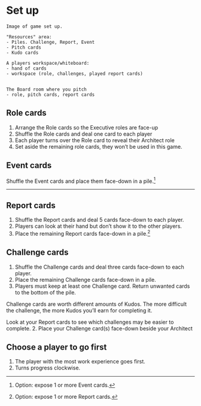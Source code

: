 # Set up

```
Image of game set up. 

"Resources" area: 
- Piles. Challenge, Report, Event
- Pitch cards
- Kudo cards

A players workspace/whiteboard: 
- hand of cards
- workspace (role, challenges, played report cards)


The Board room where you pitch
- role, pitch cards, report cards

```


## Role cards

1. Arrange the Role cards so the Executive roles are face-up
2. Shuffle the Role cards and deal one card to each player 
3. Each player turns over the Role card to reveal their Architect role 
4. Set aside the remaining role cards, they won’t be used in this game. 

## Event cards

Shuffle the Event cards and place them face-down in a pile.[^1] 

---

## Report cards

1. Shuffle the Report cards and deal 5 cards face-down to each player.
2. Players can look at their hand but don’t show it to the other players.
3. Place the remaining Report cards face-down in a pile.[^2] 

## Challenge cards

1. Shuffle the Challenge cards and deal three cards face-down to each player. 
2. Place the remaining Challenge cards face-down in a pile.
3. Players must keep at least one Challenge card. Return unwanted cards to the bottom of the pile. 

Challenge cards are worth different amounts of Kudos. The more difficult the challenge, the more Kudos you’ll earn for completing it. 

Look at your Report cards to see which challenges may be easier to complete.
2. Place your Challenge card(s) face-down beside your Architect 

## Choose a player to go first

1. The player with the most work experience goes first. 
2. Turns progress clockwise.

[^1]: Option: expose 1 or more Event cards. 
[^2]: Option: expose 1 or more Report cards.
